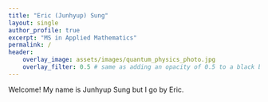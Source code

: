 ```yaml
---
title: "Eric (Junhyup) Sung"
layout: single
author_profile: true
excerpt: "MS in Applied Mathematics"
permalink: /
header:
    overlay_image: assets/images/quantum_physics_photo.jpg
    overlay_filter: 0.5 # same as adding an opacity of 0.5 to a black background
---
```


Welcome! My name is Junhyup Sung but I go by Eric.